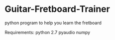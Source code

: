 # Guitar-Fretboard-Trainer
python program to help you learn the fretboard

Requirements:
  python 2.7
  pyaudio
  numpy
